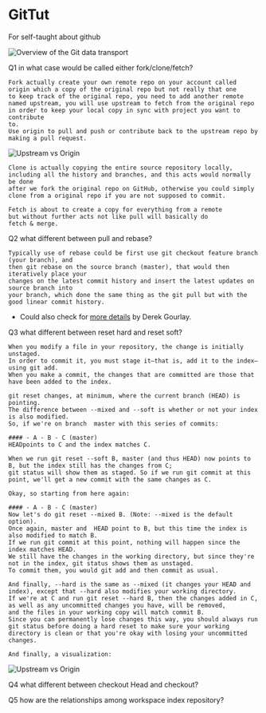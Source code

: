 # GitTut
For self-taught about github


![Overview of the Git data transport](https://github.com/Seven-Bi/GitTut/blob/master/images/git_data_transport.png)


Q1 in what case would be called either fork/clone/fetch?

    Fork actually create your own remote repo on your account called
    origin which a copy of the original repo but not really that one
    to keep track of the original repo, you need to add another remote
    named upstream, you will use upstream to fetch from the original repo
    in order to keep your local copy in sync with project you want to contribute
    to.
    Use origin to pull and push or contribute back to the upstream repo by making a pull request.


![Upstream vs Origin](https://github.com/Seven-Bi/GitTut/blob/master/images/upstream_origin.png)

    Clone is actually copying the entire source repository locally,
    including all the history and branches, and this acts would normally be done
    after we fork the original repo on GitHub, otherwise you could simply
    clone from a original repo if you are not supposed to commit.

    Fetch is about to create a copy for everything from a remote
    but without further acts not like pull will basically do
    fetch & merge.


Q2 what different between pull and rebase?

    Typically use of rebase could be first use git checkout feature branch (your branch), and
    then git rebase on the source branch (master), that would then iteratively place your
    changes on the latest commit history and insert the latest updates on source branch into
    your branch, which done the same thing as the git pull but with the good linear commit history.

- Could also check for [more details](https://www.derekgourlay.com/blog/git-when-to-merge-vs-when-to-rebase) by Derek Gourlay.


Q3 what different between reset hard and reset soft?

    When you modify a file in your repository, the change is initially unstaged.
    In order to commit it, you must stage it—that is, add it to the index—using git add.
    When you make a commit, the changes that are committed are those that have been added to the index.

    git reset changes, at minimum, where the current branch (HEAD) is pointing.
    The difference between --mixed and --soft is whether or not your index is also modified.
    So, if we're on branch  master with this series of commits:

    #### - A - B - C (master)
    HEADpoints to C and the index matches C.

    When we run git reset --soft B, master (and thus HEAD) now points to B, but the index still has the changes from C;
    git status will show them as staged. So if we run git commit at this point, we'll get a new commit with the same changes as C.

    Okay, so starting from here again:

    #### - A - B - C (master)
    Now let's do git reset --mixed B. (Note: --mixed is the default option).
    Once again, master and  HEAD point to B, but this time the index is also modified to match B.
    If we run git commit at this point, nothing will happen since the index matches HEAD.
    We still have the changes in the working directory, but since they're not in the index, git status shows them as unstaged.
    To commit them, you would git add and then commit as usual.

    And finally, --hard is the same as --mixed (it changes your HEAD and index), except that --hard also modifies your working directory.
    If we're at C and run git reset --hard B, then the changes added in C, as well as any uncommitted changes you have, will be removed,
    and the files in your working copy will match commit B.
    Since you can permanently lose changes this way, you should always run git status before doing a hard reset to make sure your working
    directory is clean or that you're okay with losing your uncommitted changes.

    And finally, a visualization:
![Upstream vs Origin](https://github.com/Seven-Bi/GitTut/blob/master/images/git_reset.png)


Q4 what different between checkout Head and checkout?


Q5 how are the relationships among workspace index repository?
